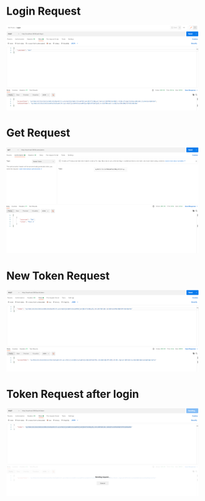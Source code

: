 # Login Request
![alt text](./src/static/images/Login_request.png)

# Get Request
![alt text](./src/static/images/Get_request.png)

# New Token Request
![alt text](./src/static/images/New_token_request.png)

# Token Request after login
![alt text](./src/static/images/Token_request_after_logout.png)